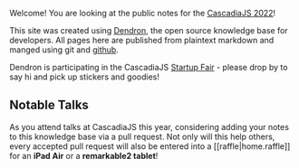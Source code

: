 
Welcome! You are looking at the public notes for the [CascadiaJS 2022](https://2022.cascadiajs.com/)!

This site was created using [Dendron](https://www.dendron.so/), the open source knowledge base for developers. All pages here are published from plaintext markdown and manged using git and [github](https://github.com/dendronhq/cascadia-js-2022).

Dendron is participating in the CascadiaJS [Startup Fair](https://2022.cascadiajs.com/conference/startup-fair#dendron) - please drop by to say hi and pick up stickers and goodies!

## Notable Talks

As you attend talks at CascadiaJS this year, considering adding your notes to this knowledge base via a pull request. Not only will this help others, every accepted pull request will also be entered into a [[raffle|home.raffle]] for an **iPad Air** or a **remarkable2 tablet**!
